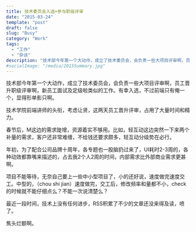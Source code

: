 ```yaml
---
title: 技术委员会入选+参与职级评审
date: "2015-03-24"
template: "post"
draft: false
slug: "Busy"
category: "Work"
tags:
  - "工作"
  - "杂谈"
description: "技术部今年第一个大动作，成立了技术委员会，会负责一些大项目评审啊，员工晋升职级评审啊，新员工面试及定级啦类似的工作。有幸入选，不过前端只有俺一个，显得形单影只啊。"
#socialImage: "/media/2015Summary.jpg"
---
```


技术部今年第一个大动作，成立了技术委员会，会负责一些大项目评审啊，员工晋升职级评审啊，新员工面试及定级啦类似的工作。有幸入选，不过前端只有俺一个，显得形单影只啊。

技术学院前端讲师的头衔，考虑让贤，这两天员工晋升评审，占用了大量时间和精力。

春节后，M这边的需求陡增，资源着实不够用。比如，轻互动这边突然一下来两个补量的需求，客户还非常难缠，不给钱还要求颇多，轻互动分级势在必行。

年初，为了配合公司品牌十周年，各专题也一股脑扔过来了，UI耗时2-3周的，各种动效都靠嘴来描述的，占去我2个人2周的时间，内部需求比外部商业需求更甚啊。

项目不能等待，无奈自己要上一些中小型项目了，小的还好说，速度做完速度交工。中型的，（chou shi jian）速度做完，交工后，修改频率和量都不小，check的时候就不能仔细点么？不能一次说清楚么？

最近一段时间，技术上没有任何进步，RSS积累了不少的文章还没来得及读，喷了。

焦头烂额啊。
